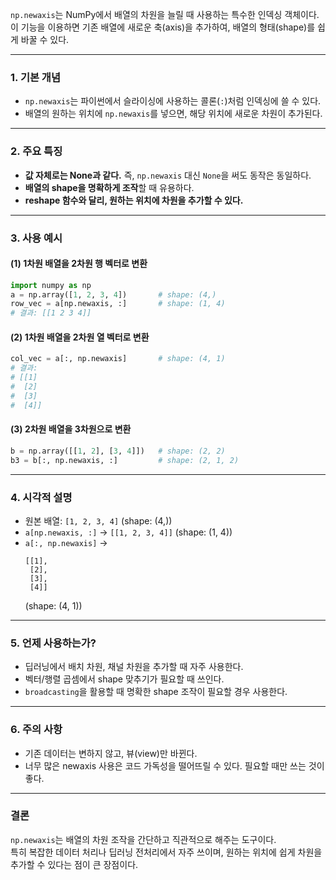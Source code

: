 `np.newaxis`는 NumPy에서 배열의 차원을 늘릴 때 사용하는 특수한 인덱싱 객체이다.  
이 기능을 이용하면 기존 배열에 새로운 축(axis)을 추가하여, 배열의 형태(shape)를 쉽게 바꿀 수 있다.

---

### 1. 기본 개념

- `np.newaxis`는 파이썬에서 슬라이싱에 사용하는 콜론(`:`)처럼 인덱싱에 쓸 수 있다.
- 배열의 원하는 위치에 `np.newaxis`를 넣으면, 해당 위치에 새로운 차원이 추가된다.

---

### 2. 주요 특징

- **값 자체로는 None과 같다.** 즉, `np.newaxis` 대신 `None`을 써도 동작은 동일하다.
- **배열의 shape을 명확하게 조작**할 때 유용하다.
- **reshape 함수와 달리, 원하는 위치에 차원을 추가할 수 있다.**

---

### 3. 사용 예시

#### (1) 1차원 배열을 2차원 행 벡터로 변환  
```python
import numpy as np
a = np.array([1, 2, 3, 4])       # shape: (4,)
row_vec = a[np.newaxis, :]       # shape: (1, 4)
# 결과: [[1 2 3 4]]
```
  
#### (2) 1차원 배열을 2차원 열 벡터로 변환  
```python
col_vec = a[:, np.newaxis]       # shape: (4, 1)
# 결과:
# [[1]
#  [2]
#  [3]
#  [4]]
```

#### (3) 2차원 배열을 3차원으로 변환  
```python
b = np.array([[1, 2], [3, 4]])   # shape: (2, 2)
b3 = b[:, np.newaxis, :]         # shape: (2, 1, 2)
```

---

### 4. 시각적 설명

- 원본 배열: `[1, 2, 3, 4]` (shape: (4,))
- `a[np.newaxis, :]` → `[[1, 2, 3, 4]]` (shape: (1, 4))
- `a[:, np.newaxis]` →  
  ```
  [[1],
   [2],
   [3],
   [4]]
  ```
  (shape: (4, 1))

---

### 5. 언제 사용하는가?

- 딥러닝에서 배치 차원, 채널 차원을 추가할 때 자주 사용한다.
- 벡터/행렬 곱셈에서 shape 맞추기가 필요할 때 쓰인다.
- `broadcasting`을 활용할 때 명확한 shape 조작이 필요할 경우 사용한다.

---

### 6. 주의 사항

- 기존 데이터는 변하지 않고, 뷰(view)만 바뀐다.
- 너무 많은 newaxis 사용은 코드 가독성을 떨어뜨릴 수 있다. 필요할 때만 쓰는 것이 좋다.

---

### 결론

`np.newaxis`는 배열의 차원 조작을 간단하고 직관적으로 해주는 도구이다.  
특히 복잡한 데이터 처리나 딥러닝 전처리에서 자주 쓰이며, 원하는 위치에 쉽게 차원을 추가할 수 있다는 점이 큰 장점이다.